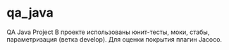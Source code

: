 # qa_java
QA Java Project
В проекте использованы юнит-тесты, моки, стабы, 
параметризация (ветка develop). Для оценки покрытия плагин Jacoco.
